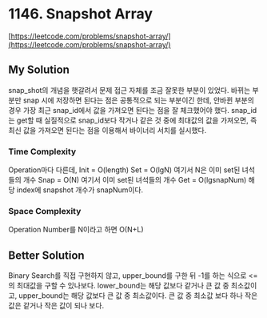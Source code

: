 # 1146. Snapshot Array

[https://leetcode.com/problems/snapshot-array/](https://leetcode.com/problems/snapshot-array/)    

## My Solution
snap_shot의 개념을 햇갈려서 문제 접근 자체를 조금 잘못한 부분이 있었다. 바뀌는 부분만 snap 시에 저장하면 된다는 점은 공통적으로 되는 부분이긴 한데,
안바뀐 부분의 경우 가장 최근 snap_id에서 값을 가져오면 된다는 점을 잘 체크했어야 했다. snap_id는 get할 때 실질적으로 snap_id보다 작거나 같은 것 중에 최대값의 값을 가져오면, 즉 최신 값을 가져오면 된다는 점을 이용해서 바이너리 서치를 실시했다.


### Time Complexity
Operation마다 다른데,
Init = O(length)
Set = O(lgN) 여기서 N은 이미 set된 녀석들의 개수
Snap = O(N) 여기서 이미 set된 녀석들의 개수
Get = O(lgsnapNum) 해당 index에 snapshot 개수가 snapNum이다.

### Space Complexity
Operation Number를 N이라고 하면
O(N+L)

## Better Solution
Binary Search를 직접 구현하지 않고, upper_bound를 구한 뒤 -1를 하는 식으로 <=의 최대값을 구할 수 있나보다.
lower_bound는 해당 값보다 같거나 큰 값 중 최소값이고, upper_bound는 해당 값보다 큰 값 중 최소값이다.
큰 값 중 최소값 보다 하나 작은 값은 같거나 작은 값이 되나 보다.